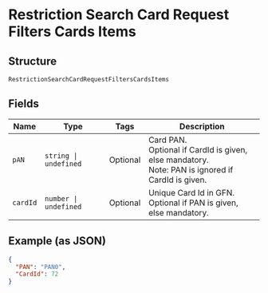 
# Restriction Search Card Request Filters Cards Items

## Structure

`RestrictionSearchCardRequestFiltersCardsItems`

## Fields

| Name | Type | Tags | Description |
|  --- | --- | --- | --- |
| `pAN` | `string \| undefined` | Optional | Card PAN.<br>Optional if CardId is given, else mandatory.<br>Note: PAN is ignored if CardId is given. |
| `cardId` | `number \| undefined` | Optional | Unique Card Id in GFN.<br>Optional if PAN is given, else mandatory. |

## Example (as JSON)

```json
{
  "PAN": "PAN0",
  "CardId": 72
}
```

